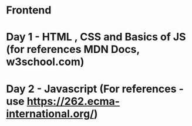 # Frontend
# Day 1 - HTML , CSS and Basics of JS (for references  MDN Docs, w3school.com)

# Day 2 - Javascript (For references - use https://262.ecma-international.org/)
